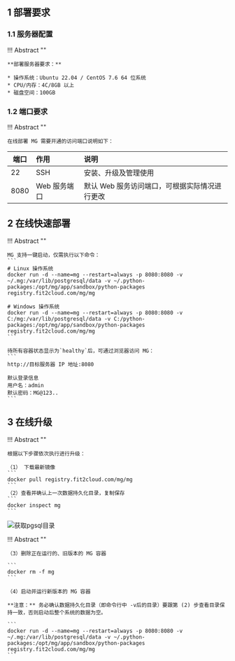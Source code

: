 ## 1 部署要求

### 1.1 服务器配置

!!! Abstract ""

    **部署服务器要求：**

    * 操作系统：Ubuntu 22.04 / CentOS 7.6 64 位系统
    * CPU/内存：4C/8GB 以上
    * 磁盘空间：100GB

### 1.2 端口要求

!!! Abstract ""

    在线部署 MG 需要开通的访问端口说明如下：

| 端口 | 作用         | 说明                                          |
| ---- | :----------- | :-------------------------------------------- |
| 22   | SSH          | 安装、升级及管理使用                          |
| 8080 | Web 服务端口 | 默认 Web 服务访问端口，可根据实际情况进行更改 |

## 2 在线快速部署

!!! Abstract ""

    MG 支持一键启动，仅需执行以下命令：
    ```
    # Linux 操作系统
    docker run -d --name=mg --restart=always -p 8080:8080 -v ~/.mg:/var/lib/postgresql/data -v ~/.python-packages:/opt/mg/app/sandbox/python-packages registry.fit2cloud.com/mg/mg

    # Windows 操作系统
    docker run -d --name=mg --restart=always -p 8080:8080 -v C:/mg:/var/lib/postgresql/data -v C:/python-packages:/opt/mg/app/sandbox/python-packages registry.fit2cloud.com/mg/mg
    ```

    待所有容器状态显示为`healthy`后，可通过浏览器访问 MG：
    ```
    http://目标服务器 IP 地址:8080

    默认登录信息
    用户名：admin
    默认密码：MG@123..
    ```

## 3 在线升级

!!! Abstract ""

    根据以下步骤依次执行进行升级：

    （1） 下载最新镜像
    ```
    docker pull registry.fit2cloud.com/mg/mg
    ```
    （2）查看并确认上一次数据持久化目录，复制保存
    ```
    docker inspect mg
    ```

![获取pgsql目录](../img/index/mount_pgsqldir2.png)

!!! Abstract ""

    （3）删除正在运行的、旧版本的 MG 容器

    ```
    docker rm -f mg
    ```

    （4）启动并运行新版本的 MG 容器

    **注意：** 务必确认数据持久化目录（即命令行中 -v后的目录）要跟第 (2) 步查看目录保持一致，否则启动后整个系统的数据为空。

    ```
    docker run -d --name=mg --restart=always -p 8080:8080 -v ~/.mg:/var/lib/postgresql/data -v ~/.python-packages:/opt/mg/app/sandbox/python-packages registry.fit2cloud.com/mg/mg
    ```
